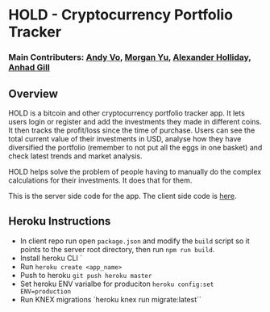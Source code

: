 # HOLD - Cryptocurrency Portfolio Tracker

### Main Contributers: [Andy Vo](https://github.com/AndyVo1998), [Morgan Yu](https://github.com/Morganyyu), [Alexander Holliday](https://github.com/popnfresh234), [Anhad Gill](https://github.com/anhadgill23)

## Overview

HOLD is a bitcoin and other cryptocurrency portfolio tracker app. It lets users login or register and add the investments they made in different coins. It then tracks the profit/loss since the time of purchase. Users can see the total current value of their investments in USD, analyse how they have diversified the portfolio (remember to not put all the eggs in one basket) and check latest trends and market analysis.

HOLD helps solve the problem of people having to manually do the complex calculations for their investments. It does that for them.

This is the server side code for the app. The client side code is [here](https://github.com/anhadgill23/HOLD_Client_Side).

## Heroku Instructions
* In client repo run open `package.json` and modify the `build` script so it points to the server root directory, then run `npm run build`.
* Install heroku CLI `
* Run `heroku create <app_name>`
* Push to heroku `git push heroku master`
* Set heroku ENV varialbe for produciton `heroku config:set ENV=production`
* Run KNEX migrations `heroku knex run migrate:latest``